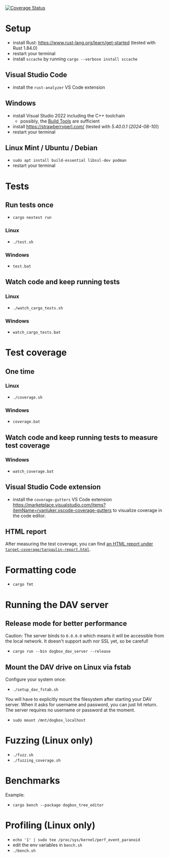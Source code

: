 [![Coverage Status](https://coveralls.io/repos/github/TyRoXx/NonlocalityOS/badge.svg)](https://coveralls.io/github/TyRoXx/NonlocalityOS)

# Setup

* install Rust: <https://www.rust-lang.org/learn/get-started> (tested with Rust 1.84.0)
* restart your terminal
* install `sccache` by running `cargo --verbose install sccache`

## Visual Studio Code

* install the `rust-analyzer` VS Code extension

## Windows

* install Visual Studio 2022 including the C++ toolchain
  * possibly, the [Build Tools](https://aka.ms/vs/17/release/vs_BuildTools.exe) are sufficient
* install <https://strawberryperl.com/> (tested with *5.40.0.1 (2024-08-10)*)
* restart your terminal

## Linux Mint / Ubuntu / Debian

* `sudo apt install build-essential libssl-dev podman`
* restart your terminal

# Tests

## Run tests once

* `cargo nextest run`

### Linux

* `./test.sh`

### Windows

* `test.bat`

## Watch code and keep running tests

### Linux

* `./watch_cargo_tests.sh`

### Windows

* `watch_cargo_tests.bat`

# Test coverage

## One time

### Linux

* `./coverage.sh`

### Windows

* `coverage.bat`

## Watch code and keep running tests to measure test coverage

### Windows

* `watch_coverage.bat`

## Visual Studio Code extension

* install the `coverage-gutters` VS Code extension <https://marketplace.visualstudio.com/items?itemName=ryanluker.vscode-coverage-gutters> to visualize coverage in the code editor.

## HTML report

After measuring the test coverage, you can find [an HTML report under `target-coverage/tarpaulin-report.html`](target-coverage/tarpaulin-report.html).

# Formatting code

* `cargo fmt`

# Running the DAV server

## Release mode for better performance

Caution: The server binds to `0.0.0.0` which means it will be accessible from the local network. It doesn't support auth nor SSL yet, so be careful!

* `cargo run --bin dogbox_dav_server --release`

## Mount the DAV drive on Linux via fstab

Configure your system once:

* `./setup_dav_fstab.sh`

You will have to explicitly mount the filesystem after starting your DAV server. When it asks for username and password, you can just hit return. The server requires no username or password at the moment.

* `sudo mount /mnt/dogbox_localhost`

# Fuzzing (Linux only)

* `./fuzz.sh`
* `./fuzzing_coverage.sh`

# Benchmarks

Example:

* `cargo bench --package dogbox_tree_editor`

# Profiling (Linux only)

* `echo '1' | sudo tee /proc/sys/kernel/perf_event_paranoid`
* edit the env variables in `bench.sh`
* `./bench.sh`
